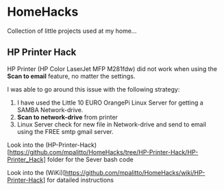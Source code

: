 # HomeHacks
Collection of little projects used at my home...
## HP Printer Hack
HP Printer (HP Color LaserJet MFP M281fdw) did not work when using the **Scan to email** feature, no matter the settings.

I was able to go around this issue with the following strategy:

1. I have used the Little 10 EURO OrangePi Linux Server for getting a SAMBA Network-drive.
2. **Scan to network-drive** from printer
3. Linux Server check for new file in Network-drive and send to email using the FREE smtp gmail server.

Look into the (HP-Printer-Hack)[https://github.com/mpalitto/HomeHacks/tree/HP-Printer-Hack/HP-Printer_Hack] folder for the Sever bash code

Look into the (WiKi)[https://github.com/mpalitto/HomeHacks/wiki/HP-Printer-Hack] for datailed instructions
